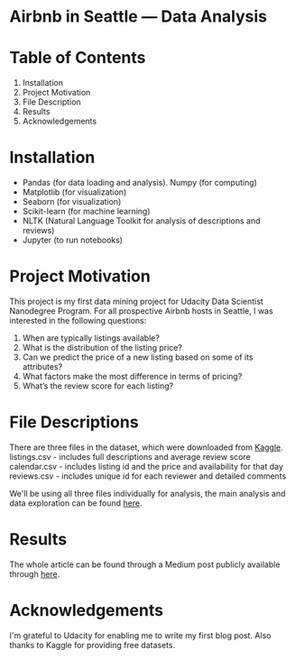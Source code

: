 # Airbnb in Seattle — Data Analysis

# Table of Contents
1. Installation
2. Project Motivation
3. File Description
4. Results
5. Acknowledgements

# Installation
- Pandas (for data loading and analysis). Numpy (for computing)<br>
- Matplotlib (for visualization)<br>
- Seaborn (for visualization)<br>
- Scikit-learn (for machine learning)<br>
- NLTK (Natural Language Toolkit for analysis of descriptions and reviews)<br>
- Jupyter (to run notebooks)

# Project Motivation
This project is my first data mining project for Udacity Data Scientist Nanodegree Program.
For all prospective Airbnb hosts in Seattle, I was interested in the following questions:
1. When are typically listings available?
2. What is the distribution of the listing price?
3. Can we predict the price of a new listing based on some of its attributes?
4. What factors make the most difference in terms of pricing?
5. What’s the review score for each listing?

# File Descriptions
There are three files in the dataset, which were downloaded from [Kaggle](https://www.kaggle.com/airbnb/seattle).<br>
listings.csv - includes full descriptions and average review score<br>
calendar.csv - includes listing id and the price and availability for that day<br>
reviews.csv - includes unique id for each reviewer and detailed comments<br> 

We'll be using all three files individually for analysis, the main analysis and data exploration can be found [here](https://github.com/sunnychen123/Data-Science-Project/blob/main/Seattle_Airbnb_Data.ipynb).

# Results
The whole article can be found through a Medium post publicly available through [here](https://yaqingchen5.medium.com/airbnb-in-seattle-data-analysis-2f50eb57934b).

# Acknowledgements
I'm grateful to Udacity for enabling me to write my first blog post. Also thanks to Kaggle for providing free datasets.
